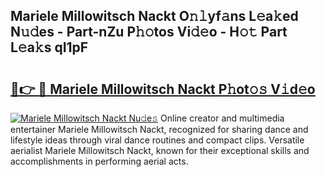 ## Mariele Millowitsch Nackt O𝚗𝚕yf𝚊ns L𝚎a𝚔ed N𝚞𝚍es - Part-nZu P𝚑𝚘tos Vi𝚍𝚎o - H𝚘𝚝 Part L𝚎a𝚔s qI1pF

# <h2><a href="http://kf8h45h.oniu.top/?m=Mariele+Millowitsch+Nackt">🔗👉 🔴 Mariele Millowitsch Nackt P𝚑ot𝚘𝚜 V𝚒d𝚎o</a></h2>

[![Mariele Millowitsch Nackt Nu𝚍e𝚜](https://i.imgur.com/0qMVB7G.gif)](http://kf8h45h.oniu.top/?m=Mariele+Millowitsch+Nackt)
Online creator and multimedia entertainer Mariele Millowitsch Nackt, recognized for sharing dance and lifestyle ideas through viral dance routines and compact clips. Versatile aerialist Mariele Millowitsch Nackt, known for their exceptional skills and accomplishments in performing aerial acts.  
